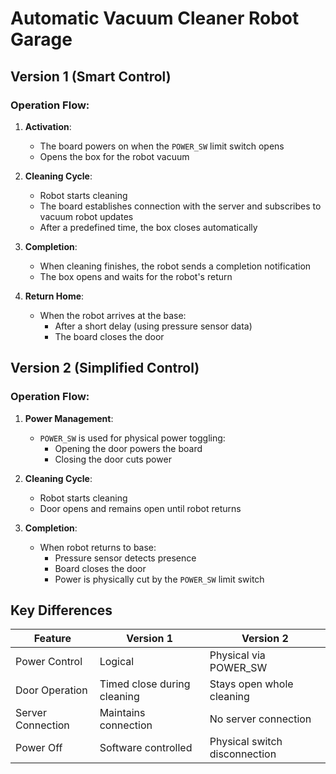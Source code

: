 # Automatic Vacuum Cleaner Robot Garage  

## Version 1 (Smart Control)

### Operation Flow:
1. **Activation**: 
   - The board powers on when the `POWER_SW` limit switch opens
   - Opens the box for the robot vacuum

2. **Cleaning Cycle**:
   - Robot starts cleaning
   - The board establishes connection with the server and subscribes to vacuum robot updates
   - After a predefined time, the box closes automatically

3. **Completion**:
   - When cleaning finishes, the robot sends a completion notification
   - The box opens and waits for the robot's return

4. **Return Home**:
   - When the robot arrives at the base:
     - After a short delay (using pressure sensor data)
     - The board closes the door

## Version 2 (Simplified Control)

### Operation Flow:
1. **Power Management**:
   - `POWER_SW` is used for physical power toggling:
     - Opening the door powers the board
     - Closing the door cuts power

2. **Cleaning Cycle**:
   - Robot starts cleaning
   - Door opens and remains open until robot returns

3. **Completion**:
   - When robot returns to base:
     - Pressure sensor detects presence
     - Board closes the door
     - Power is physically cut by the `POWER_SW` limit switch

## Key Differences

| Feature          | Version 1                     | Version 2                     |
|------------------|-------------------------------|-------------------------------|
| Power Control    | Logical                       | Physical via POWER_SW         |
| Door Operation   | Timed close during cleaning   | Stays open whole cleaning     |
| Server Connection| Maintains connection          | No server connection          |
| Power Off        | Software controlled           | Physical switch disconnection |